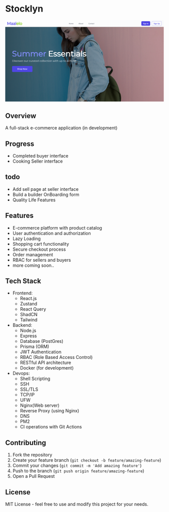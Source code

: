 # Stocklyn

![Landing Page](./assets/landingPage.png)

## Overview

A full-stack e-commerce application (in development)

## Progress

- Completed buyer interface
- Cooking Seller interface

## todo

- Add sell page at seller interface
- Build a builder OnBoarding form
- Quality Life Features

## Features

- E-commerce platform with product catalog
- User authentication and authorization
- Lazy Loading
- Shopping cart functionality
- Secure checkout process
- Order management
- RBAC for sellers and buyers
- more coming soon..

## Tech Stack

- Frontend:
  - React.js
  - Zustand
  - React Query
  - ShadCN
  - Tailwind
- Backend:
  - Node.js
  - Express
  - Database (PostGres)
  - Prisma (ORM)
  - JWT Authentication
  - RBAC (Role Based Access Control)
  - RESTful API architecture
  - Docker (for development)
- Devops:
  - Shell Scripting
  - SSH
  - SSL/TLS
  - TCP/IP
  - UFW
  - Nginx(Web server)
  - Reverse Proxy (using Nginx)
  - DNS
  - PM2
  - CI operations with Git Actions

## Contributing

1. Fork the repository
2. Create your feature branch (`git checkout -b feature/amazing-feature`)
3. Commit your changes (`git commit -m 'Add amazing feature'`)
4. Push to the branch (`git push origin feature/amazing-feature`)
5. Open a Pull Request

## License

MIT License - feel free to use and modify this project for your needs.
